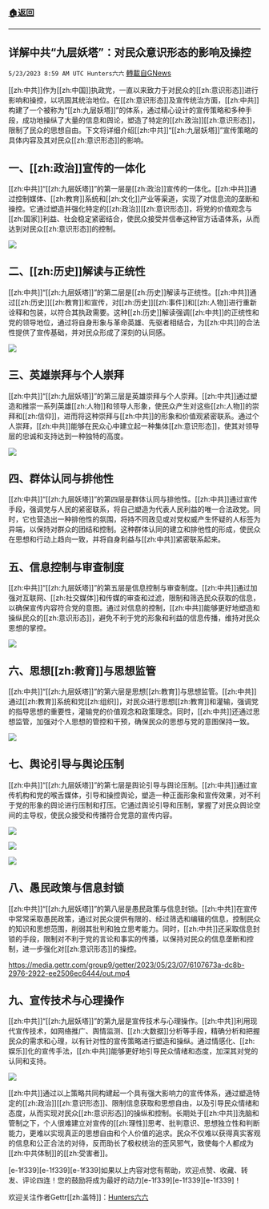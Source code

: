 ###  [:house:返回](README.md)
---


## 详解中共“九层妖塔”：对民众意识形态的影响及操控
`5/23/2023 8:59 AM UTC Hunters六六` [轉載自GNews](https://gnews.org/articles/1323728)

[[zh:中共]]作为[[zh:中国]]执政党，一直以来致力于对民众的[[zh:意识形态]]进行影响和操控，以巩固其统治地位。在[[zh:意识形态]]及宣传统治方面，[[zh:中共]]构建了一个被称为“[[zh:九层妖塔]]”的体系，通过精心设计的宣传策略和多种手段，成功地操纵了大量的信息和舆论，塑造了特定的[[zh:政治]][[zh:意识形态]]，限制了民众的思想自由。下文将详细介绍[[zh:中共]]“[[zh:九层妖塔]]”宣传策略的具体内容及其对民众[[zh:意识形态]]的影响。


## 一、[[zh:政治]]宣传的一体化

[[zh:中共]]“[[zh:九层妖塔]]”的第一层是[[zh:政治]]宣传的一体化。[[zh:中共]]通过控制媒体、[[zh:教育]]系统和[[zh:文化]]产业等渠道，实现了对信息流的垄断和操控。它通过塑造并强化特定的[[zh:政治]][[zh:意识形态]]，将党的价值观念与[[zh:国家]]利益、社会稳定紧密结合，使民众接受并信奉这种官方话语体系，从而达到对民众[[zh:意识形态]]的控制。

![](https://i.imgur.com/HnMNV1e.png)



## 二、[[zh:历史]]解读与正统性

[[zh:中共]]“[[zh:九层妖塔]]”的第二层是[[zh:历史]]解读与正统性。[[zh:中共]]通过[[zh:历史]][[zh:教育]]和宣传，对[[zh:历史]][[zh:事件]]和[[zh:人物]]进行重新诠释和包装，以符合其执政需要。这种[[zh:历史]]解读强调[[zh:中共]]的正统性和党的领导地位，通过将自身形象与革命英雄、先驱者相结合，为[[zh:中共]]的合法性提供了宣传基础，并对民众形成了深刻的认同感。


![](https://i.imgur.com/WKBujIr.jpg)



## 三、英雄崇拜与个人崇拜

[[zh:中共]]“[[zh:九层妖塔]]”的第三层是英雄崇拜与个人崇拜。[[zh:中共]]通过塑造和推崇一系列英雄[[zh:人物]]和领导人形象，使民众产生对这些[[zh:人物]]的崇拜和[[zh:信仰]]，进而将这种崇拜与[[zh:中共]]的形象和价值观紧密联系。通过个人崇拜，[[zh:中共]]能够在民众心中建立起一种集体[[zh:意识形态]]，使其对领导层的忠诚和支持达到一种独特的高度。


![](https://i.imgur.com/AKrRxQN.png)



## 四、群体认同与排他性

[[zh:中共]]“[[zh:九层妖塔]]”的第四层是群体认同与排他性。[[zh:中共]]通过宣传手段，强调党与人民的紧密联系，将自己塑造为代表人民利益的唯一合法政党。同时，它也营造出一种排他性的氛围，将持不同政见或对党权威产生怀疑的人标签为异端，以保持对群众的团结和控制。这种群体认同的建立和排他性的形成，使民众在思想和行动上趋向一致，并将自身利益与[[zh:中共]]紧密联系起来。


## 五、信息控制与审查制度

[[zh:中共]]“[[zh:九层妖塔]]”的第五层是信息控制与审查制度。[[zh:中共]]通过加强对互联网、[[zh:社交媒体]]和传媒的审查和过滤，限制和筛选民众获取的信息，以确保宣传内容符合党的意图。通过对信息的控制，[[zh:中共]]能够更好地塑造和操纵民众的[[zh:意识形态]]，避免不利于党的形象和利益的信息传播，维持对民众思想的掌控。


![](https://i.imgur.com/ka5YkVE.png)



## 六、思想[[zh:教育]]与思想监管

[[zh:中共]]“[[zh:九层妖塔]]”的第六层是思想[[zh:教育]]与思想监管。[[zh:中共]]通过[[zh:教育]]系统和党[[zh:组织]]，对民众进行思想[[zh:教育]]和灌输，强调党的指导思想的重要性，灌输党的价值观念和政策理念。同时，[[zh:中共]]还通过思想监管，加强对个人思想的管控和干预，确保民众的思想与党的意图保持一致。


![](https://i.imgur.com/yHI1tH6.png)



## 七、舆论引导与舆论压制

[[zh:中共]]“[[zh:九层妖塔]]”的第七层是舆论引导与舆论压制。[[zh:中共]]通过宣传机构和党的喉舌媒体，引导和操控舆论，塑造一种正面形象和宣传效果，对不利于党的形象的舆论进行压制和打压。它通过舆论引导和压制，掌握了对民众舆论空间的主导权，使民众接受和传播符合党意的宣传内容。


![](https://i.imgur.com/JUYcMnL.jpg)

![](https://i.imgur.com/N5ID2Zo.jpg)

![](https://i.imgur.com/ZjsZaLx.png)



## 八、愚民政策与信息封锁

[[zh:中共]]“[[zh:九层妖塔]]”的第八层是愚民政策与信息封锁。[[zh:中共]]在宣传中常常采取愚民政策，通过对民众提供有限的、经过筛选和编辑的信息，控制民众的知识和思想范围，削弱其批判和独立思考能力。同时，[[zh:中共]]还采取信息封锁的手段，限制对不利于党的言论和事实的传播，以保持对民众的信息垄断和控制，进一步强化对[[zh:意识形态]]的操控。


https://media.gettr.com/group9/getter/2023/05/23/07/6107673a-dc8b-2976-2922-ee2506ec6444/out.mp4



## 九、宣传技术与心理操作

[[zh:中共]]“[[zh:九层妖塔]]”的第九层是宣传技术与心理操作。[[zh:中共]]利用现代宣传技术，如网络推广、舆情监测、[[zh:大数据]]分析等手段，精确分析和把握民众的需求和心理，以有针对性的宣传策略进行塑造和操纵。通过情感化、[[zh:娱乐]]化的宣传手法，[[zh:中共]]能够更好地引导民众情绪和态度，加深其对党的认同和支持。


![](https://i.imgur.com/hONCEF5.jpg)


[[zh:中共]]通过以上策略共同构建起一个具有强大影响力的宣传体系，通过塑造特定的[[zh:政治]][[zh:意识形态]]、限制信息获取和思想自由，以及引导民众情绪和态度，从而实现对民众[[zh:意识形态]]的操纵和控制。长期处于[[zh:中共]]洗脑和管制之下，个人很难建立对宣传的[[zh:理性]]思考、批判意识、思想独立性和判断能力，更难以实现真正的思想自由和个人价值的追求。民众不仅难以获得真实客观的信息和公正合法的对待，反而助长了极权统治的歪风邪气，致使每个人都成为[[zh:中共体制]]的[[zh:受害者]]。


[e-1f339][e-1f339][e-1f339]如果以上内容对您有帮助，欢迎点赞、收藏、转发、评论四连！您的鼓励将成为最好的动力[e-1f339][e-1f339][e-1f339]！

欢迎关注作者Gettr[[zh:盖特]]：[Hunters六六](https://gettr.com/i/hunters66)

